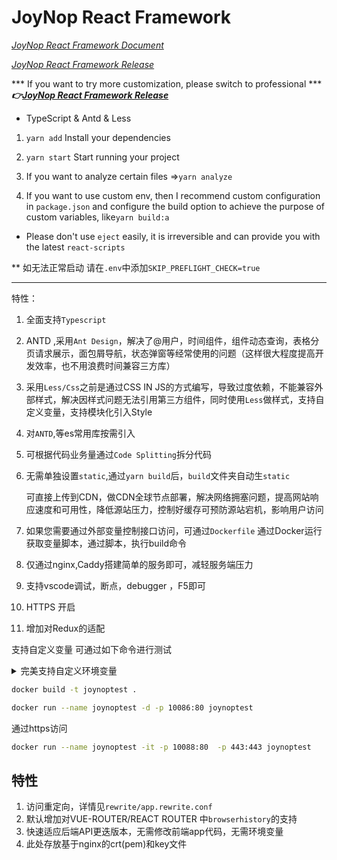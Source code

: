 <!--
 * @Author: HanRui
 -->
# JoyNop React Framework
 

*[JoyNop React Framework Document](https://www.yuque.com/joynop/joynop-cra-framework)*

*[JoyNop React Framework Release](https://github.com/JoyNop/joynop_cra_framework/releases/latest)*

*** If you want to try more customization, please switch to professional ***
***👉[JoyNop React Framework Release](https://github.com/JoyNop/joynop_cra_framework/tree/pro)***

- TypeScript & Antd & Less

1. `yarn add`  Install your dependencies

2. `yarn start` Start running your project

3. If you want to analyze certain files =>`yarn analyze`

4. If you want to use custom env, then I recommend custom configuration in `package.json` and configure the build option to achieve the purpose of custom variables, like`yarn build:a`


- Please don't use `eject` easily, it is irreversible and can provide you with the latest `react-scripts`

** 如无法正常启动 请在`.env`中添加`SKIP_PREFLIGHT_CHECK=true`

------

特性：

1. 全面支持`Typescript`

2. ANTD ,采用`Ant Design`，解决了@用户，时间组件，组件动态查询，表格分页请求展示，面包屑导航，状态弹窗等经常使用的问题（这样很大程度提高开发效率，也不用浪费时间兼容三方库）

3. 采用`Less/Css`之前是通过CSS IN JS的方式编写，导致过度依赖，不能兼容外部样式，解决因样式问题无法引用第三方组件，同时使用`Less`做样式，支持自定义变量，支持模块化引入Style

4. 对`ANTD`,等es常用库按需引入

5. 可根据代码业务量通过`Code Splitting`拆分代码

6. 无需单独设置`static`,通过`yarn build`后，`build`文件夹自动生`static`
    
    可直接上传到CDN，做CDN全球节点部署，解决网络拥塞问题，提高网站响应速度和可用性，降低源站压力，控制好缓存可预防源站宕机，影响用户访问 

7. 如果您需要通过外部变量控制接口访问，可通过`Dockerfile` 通过Docker运行获取变量脚本，通过脚本，执行build命令

8. 仅通过nginx,Caddy搭建简单的服务即可，减轻服务端压力

9. 支持vscode调试，断点，debugger ，F5即可

10. HTTPS 开启

11. 增加对Redux的适配

  支持自定义变量 可通过如下命令进行测试
<details>
  <summary>完美支持自定义环境变量</summary>
  <p>Windows (cmd.exe)</p>
<pre><code> set "REACT_APP_NOT_SECRET_CODE=abcdef" && yarn start</pre></code> 
 

<p>Windows (Powershell)</p>
<pre><code>($env:REACT_APP_NOT_SECRET_CODE = "abcdef") -and (yarn start)</pre></code> 
<p>Linux, macOS (Bash)</p>
<pre><code>REACT_APP_NOT_SECRET_CODE=abcdef yarn start</pre></code> 
</details>


```bash
docker build -t joynoptest .
```

```bash
docker run --name joynoptest -d -p 10086:80 joynoptest
```


通过https访问

```bash
docker run --name joynoptest -it -p 10088:80  -p 443:443 joynoptest
```

## 特性

1. 访问重定向，详情见`rewrite/app.rewrite.conf`
2. 默认增加对VUE-ROUTER/REACT ROUTER 中`browserhistory`的支持
3. 快速适应后端API更迭版本，无需修改前端app代码，无需环境变量
4. 此处存放基于nginx的crt(pem)和key文件

